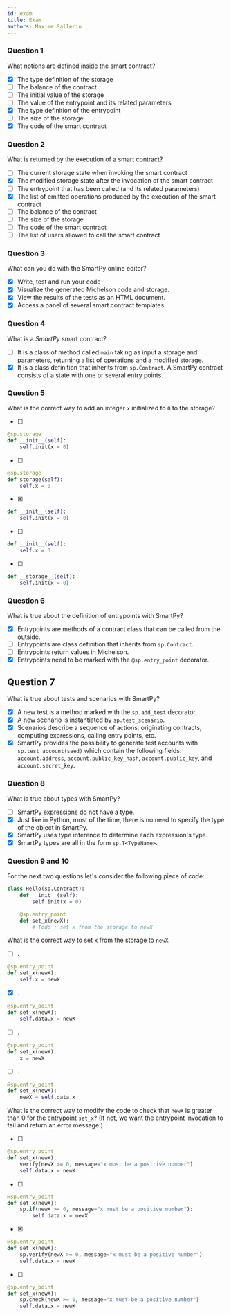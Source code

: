 ```yaml
---
id: exam
title: Exam
authors: Maxime Sallerin
---
```


### Question 1

What notions are defined inside the smart contract?

- [x] The type definition of the storage
- [ ] The balance of the contract
- [ ] The initial value of the storage
- [ ] The value of the entrypoint and its related parameters
- [x] The type definition of the entrypoint
- [ ] The size of the storage
- [x] The code of the smart contract

### Question 2

What is returned by the execution of a smart contract?

- [ ] The current storage state when invoking the smart contract
- [x] The modified storage state after the invocation of the smart contract
- [ ] The entrypoint that has been called (and its related parameters)
- [x] The list of emitted operations produced by the execution of the smart contract
- [ ] The balance of the contract
- [ ] The size of the storage
- [ ] The code of the smart contract
- [ ] The list of users allowed to call the smart contract

### Question 3

What can you do with the SmartPy online editor?

- [x] Write, test and run your code
- [x] Visualize the generated Michelson code and storage. 
- [x] View the results of the tests as an HTML document. 
- [x] Access a panel of several smart contract templates.

### Question 4

What is a _SmartPy_ smart contract?

- [ ] It is a class of method called `main` taking as input a storage and parameters, returning a list of operations and a modified storage.
- [x] It is a class definition that inherits from `sp.Contract`. A SmartPy contract consists of a state with one or several entry points.

### Question 5

What is the correct way to add an integer `x` initialized to `0` to the storage?

- [ ] 
```python
@sp.storage
def __init__(self):
    self.init(x = 0)
```

- [ ] 
```python
@sp.storage
def storage(self):
    self.x = 0
```

- [x] 
```python
def __init__(self):
    self.init(x = 0)
```

- [ ] 
```python
def __init__(self):
    self.x = 0
```

- [ ] 
```python
def __storage__(self):
    self.init(x = 0)
```

### Question 6

What is true about the definition of entrypoints with SmartPy?

- [x] Entrypoints are methods of a contract class that can be called from the outside.
- [ ] Entrypoints are class definition that inherits from `sp.Contract`.
- [ ] Entrypoints return values in Michelson.
- [x] Entrypoints need to be marked with the `@sp.entry_point` decorator.

## Question 7

What is true about tests and scenarios with SmartPy?

- [x] A new test is a method marked with the `sp.add_test` decorator.
- [x] A new scenario is instantiated by `sp.test_scenario`.
- [x] Scenarios describe a sequence of actions: originating contracts, computing expressions, calling entry points, etc.
- [x] SmartPy provides the possibility to generate test accounts with `sp.test_account(seed)` which contain the following fields: `account.address`, `account.public_key_hash`, `account.public_key`, and `account.secret_key`.

### Question 8

What is true about types with SmartPy?

- [ ] SmartPy expressions do not have a type.
- [x] Just like in Python, most of the time, there is no need to specify the type of the object in SmartPy.
- [x] SmartPy uses type inference to determine each expression's type.
- [x] SmartPy types are all in the form `sp.T<TypeName>`.

### Question 9 and 10

For the next two questions let's consider the following piece of code:

```python
class Hello(sp.Contract):
    def __init__(self):
        self.init(x = 0)

    @sp.entry_point
    def set_x(newX):
        # Todo : set x from the storage to newX
```

What is the correct way to set x from the storage to `newX`.

- [ ] .

```python
@sp.entry_point
def set_x(newX):
    self.x = newX
```

- [x] .

```python
@sp.entry_point
def set_x(newX):
    self.data.x = newX
```

- [ ] .

```python
@sp.entry_point
def set_x(newX):
    x = newX
```

- [ ] .

```python
@sp.entry_point
def set_x(newX):
    newX = self.data.x
```

What is the correct way to modify the code to check that `newX` is greater than 0 for the entrypoint `set_x`? (If not, we want the entrypoint invocation to fail and return an error message.)

- [ ] 
```python
@sp.entry_point
def set_x(newX):
    verify(newX >= 0, message="x must be a positive number")
    self.data.x = newX
```

- [ ] 
```python
@sp.entry_point
def set_x(newX):
    sp.if(newX >= 0, message="x must be a positive number"):
        self.data.x = newX
```

- [x] 
```python
@sp.entry_point
def set_x(newX):
    sp.verify(newX >= 0, message="x must be a positive number")
    self.data.x = newX
```

- [ ] 
```python
@sp.entry_point
def set_x(newX):
    sp.check(newX >= 0, message="x must be a positive number")
    self.data.x = newX
```
